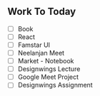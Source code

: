 ## Work To Today
- [ ] Book 
- [ ] React
- [ ] Famstar UI
- [ ] Neelanjan Meet
- [ ] Market - Notebook
- [ ] Designwings Lecture
- [ ] Google Meet Project
- [ ] Designwings Assignment
